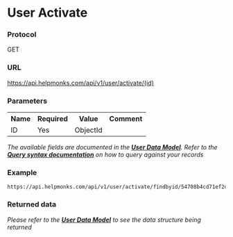 # User Activate

### Protocol
GET

### URL
https://api.helpmonks.com/api/v1/user/activate/(id)

### Parameters
<table>
    <tr>
        <th>Name</th>
        <th>Required</th>
        <th>Value</th>
        <th>Comment</th>
    </tr>
    <tr>
        <td>ID</td>
        <td>Yes</td>
        <td>ObjectId</td>
        <td></td>
    </tr>
</table>

*The available fields are documented in the **[User Data Model](/api/models/user/)**. Refer to the **[Query syntax documentation](/api/syntax)** on how to query against your records*

### Example

```
https://api.helpmonks.com/api/v1/user/activate/findbyid/54708b4cd71ef2dbdb557b9d
```

### Returned data

*Please refer to the **[User Data Model](/api/models/user/)** to see the data structure being returned*

